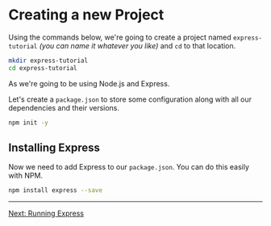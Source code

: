 # Creating a new Project

Using the commands below, we're going to create a project named `express-tutorial` *(you can name it whatever you like)* and `cd` to that location.

```bash
mkdir express-tutorial
cd express-tutorial
```

As we're going to be using Node.js and Express.

Let's create a `package.json` to store some configuration along with all our dependencies and their versions.

```bash
npm init -y
```

## Installing Express

Now we need to add Express to our `package.json`. You can do this easily with NPM.

```bash
npm install express --save
```

---

[Next: Running Express](../02-running-express/)
